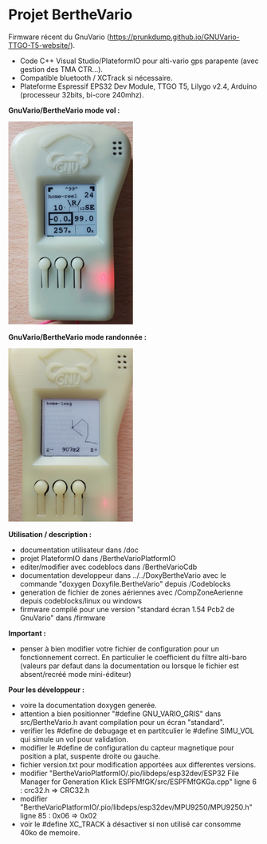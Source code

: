 # Projet BertheVario
Firmware récent du GnuVario (https://prunkdump.github.io/GNUVario-TTGO-T5-website/).
- Code C++ Visual Studio/PlateformIO pour alti-vario gps parapente (avec gestion des TMA CTR...).
- Compatible bluetooth / XCTrack si nécessaire.
- Plateforme Espressif EPS32 Dev Module, TTGO T5, Lilygo v2.4, Arduino (processeur 32bits, bi-core 240mhz).

**GnuVario/BertheVario mode vol :**

<img src="./GnuVario-Firmware-BertheVario.jpg" width="250"/>

**GnuVario/BertheVario mode randonnée :**

<img src="./GnuVario-BertheVario-Rando.jpg" width="250"/>

**Utilisation / description :**
- documentation utilisateur dans /doc
- projet PlateformIO dans /BertheVarioPlatformIO
- editer/modifier avec codeblocs dans /BertheVarioCdb
- documentation developpeur dans ../../DoxyBertheVario avec le commande "doxygen Doxyfile.BertheVario" depuis /Codeblocks
- generation de fichier de zones aériennes avec /CompZoneAerienne depuis codeblocks/linux ou windows
- firmware compilé pour une version "standard écran 1.54 Pcb2 de GnuVario" dans /firmware

**Important :**
- penser à bien modifier votre fichier de configuration pour un fonctionnement correct. En particulier le coefficient du filtre alti-baro (valeurs par defaut dans la documentation ou lorsque le fichier est absent/recréé mode mini-éditeur)

**Pour les développeur :**
- voire la documentation doxygen generée.
- attention a bien positionner "#define GNU_VARIO_GRIS" dans src/BertheVario.h avant compilation pour un écran "standard".
- verifier les #define de debugage et en partitculier le #define SIMU_VOL qui simule un vol pour validation.
- modifier le #define de configuration du capteur magnetique pour position a plat, suspente droite ou gauche.
- fichier version.txt pour modification apportées aux differentes versions.
- modifier "BertheVarioPlatformIO/.pio/libdeps/esp32dev/ESP32 File Manager for Generation Klick ESPFMfGK/src/ESPFMfGKGa.cpp" ligne 6 : crc32.h => CRC32.h
- modifier "BertheVarioPlatformIO/.pio/libdeps/esp32dev/MPU9250/MPU9250.h" ligne 85 : 0x06 => 0x02
- voir le #define XC_TRACK à désactiver si non utilisé car consomme 40ko de memoire.
